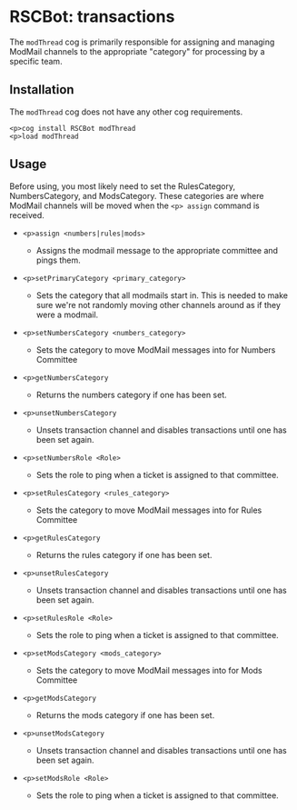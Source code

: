 # RSCBot: transactions

The `modThread` cog is primarily responsible for assigning and managing ModMail channels to the appropriate "category" for processing by a specific team.

## Installation

The `modThread` cog does not have any other cog requirements.

```
<p>cog install RSCBot modThread
<p>load modThread
```

## Usage

Before using, you most likely need to set the RulesCategory, NumbersCategory, and ModsCategory. These categories are where ModMail channels will be moved when the `<p> assign` command is received.

- `<p>assign <numbers|rules|mods>`
  - Assigns the modmail message to the appropriate committee and pings them.
  
- `<p>setPrimaryCategory <primary_category>`
  - Sets the category that all modmails start in. This is needed to make sure we're not randomly moving other channels around as if they were a modmail.

- `<p>setNumbersCategory <numbers_category>`
  - Sets the category to move ModMail messages into for Numbers Committee
- `<p>getNumbersCategory`
  - Returns the numbers category if one has been set.
- `<p>unsetNumbersCategory`
  - Unsets transaction channel and disables transactions until one has been set again.
- `<p>setNumbersRole <Role>`
  - Sets the role to ping when a ticket is assigned to that committee.

- `<p>setRulesCategory <rules_category>`
  - Sets the category to move ModMail messages into for Rules Committee
- `<p>getRulesCategory`
  - Returns the rules category if one has been set.
- `<p>unsetRulesCategory`
  - Unsets transaction channel and disables transactions until one has been set again.
- `<p>setRulesRole <Role>`
  - Sets the role to ping when a ticket is assigned to that committee.

- `<p>setModsCategory <mods_category>`
  - Sets the category to move ModMail messages into for Mods Committee
- `<p>getModsCategory`
  - Returns the mods category if one has been set.
- `<p>unsetModsCategory`
  - Unsets transaction channel and disables transactions until one has been set again.
- `<p>setModsRole <Role>`
  - Sets the role to ping when a ticket is assigned to that committee.